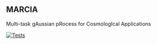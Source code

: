 ## MARCIA

Multi-task gAussian pRocess for CosmologIcal Applications

[![Tests](https://github.com/antolonappan/marcia/actions/workflows/test.yml/badge.svg)](https://github.com/antolonappan/marcia/actions/workflows/test.yml)